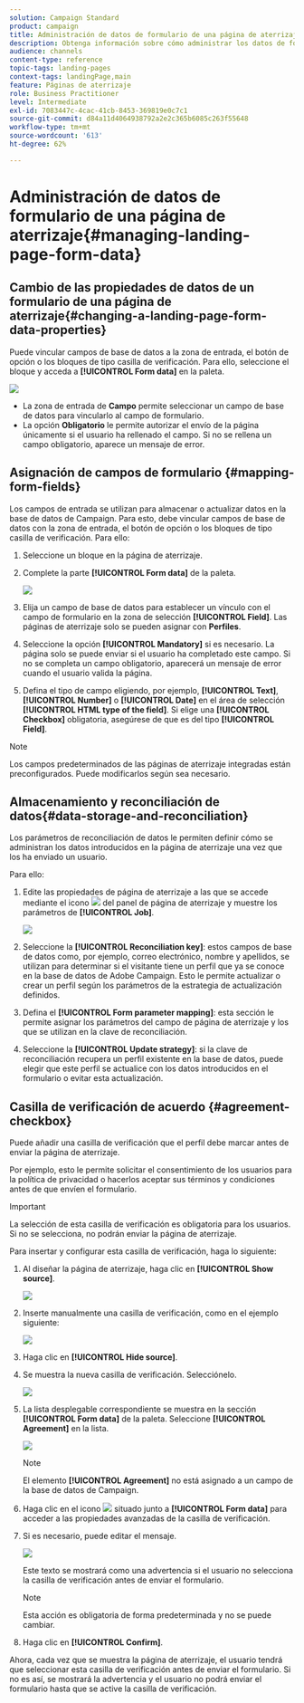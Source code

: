 ```yaml
---
solution: Campaign Standard
product: campaign
title: Administración de datos de formulario de una página de aterrizaje
description: Obtenga información sobre cómo administrar los datos de formularios de páginas de aterrizaje.
audience: channels
content-type: reference
topic-tags: landing-pages
context-tags: landingPage,main
feature: Páginas de aterrizaje
role: Business Practitioner
level: Intermediate
exl-id: 7083447c-4cac-41cb-8453-369819e0c7c1
source-git-commit: d84a11d4064938792a2e2c365b6085c263f55648
workflow-type: tm+mt
source-wordcount: '613'
ht-degree: 62%

---
```


# Administración de datos de formulario de una página de aterrizaje{#managing-landing-page-form-data}

## Cambio de las propiedades de datos de un formulario de una página de aterrizaje{#changing-a-landing-page-form-data-properties}

Puede vincular campos de base de datos a la zona de entrada, el botón de opción o los bloques de tipo casilla de verificación. Para ello, seleccione el bloque y acceda a **[!UICONTROL Form data]** en la paleta.

![](assets/delivery_content_9.png)

* La zona de entrada de **Campo** permite seleccionar un campo de base de datos para vincularlo al campo de formulario.
* La opción **Obligatorio** le permite autorizar el envío de la página únicamente si el usuario ha rellenado el campo. Si no se rellena un campo obligatorio, aparece un mensaje de error.

## Asignación de campos de formulario {#mapping-form-fields}

Los campos de entrada se utilizan para almacenar o actualizar datos en la base de datos de Campaign. Para esto, debe vincular campos de base de datos con la zona de entrada, el botón de opción o los bloques de tipo casilla de verificación. Para ello:

1. Seleccione un bloque en la página de aterrizaje.
1. Complete la parte **[!UICONTROL Form data]** de la paleta.

   ![](assets/editing_lp_content_4.png)

1. Elija un campo de base de datos para establecer un vínculo con el campo de formulario en la zona de selección **[!UICONTROL Field]**. Las páginas de aterrizaje solo se pueden asignar con **Perfiles**.

1. Seleccione la opción **[!UICONTROL Mandatory]** si es necesario. La página solo se puede enviar si el usuario ha completado este campo. Si no se completa un campo obligatorio, aparecerá un mensaje de error cuando el usuario valida la página.

1. Defina el tipo de campo eligiendo, por ejemplo, **[!UICONTROL Text]**, **[!UICONTROL Number]** o **[!UICONTROL Date]** en el área de selección **[!UICONTROL HTML type of the field]**.
Si elige una **[!UICONTROL Checkbox]** obligatoria, asegúrese de que es del tipo **[!UICONTROL Field]**.

>[!NOTE]
>
>Los campos predeterminados de las páginas de aterrizaje integradas están preconfigurados. Puede modificarlos según sea necesario.

## Almacenamiento y reconciliación de datos{#data-storage-and-reconciliation}

Los parámetros de reconciliación de datos le permiten definir cómo se administran los datos introducidos en la página de aterrizaje una vez que los ha enviado un usuario.

Para ello:

1. Edite las propiedades de página de aterrizaje a las que se accede mediante el icono ![](assets/edit_darkgrey-24px.png) del panel de página de aterrizaje y muestre los parámetros de **[!UICONTROL Job]**.

   ![](assets/lp_parameters_4.png)

1. Seleccione la **[!UICONTROL Reconciliation key]**: estos campos de base de datos como, por ejemplo, correo electrónico, nombre y apellidos, se utilizan para determinar si el visitante tiene un perfil que ya se conoce en la base de datos de Adobe Campaign. Esto le permite actualizar o crear un perfil según los parámetros de la estrategia de actualización definidos.
1. Defina el **[!UICONTROL Form parameter mapping]**: esta sección le permite asignar los parámetros del campo de página de aterrizaje y los que se utilizan en la clave de reconciliación.
1. Seleccione la **[!UICONTROL Update strategy]**: si la clave de reconciliación recupera un perfil existente en la base de datos, puede elegir que este perfil se actualice con los datos introducidos en el formulario o evitar esta actualización.

## Casilla de verificación de acuerdo {#agreement-checkbox}

Puede añadir una casilla de verificación que el perfil debe marcar antes de enviar la página de aterrizaje.

Por ejemplo, esto le permite solicitar el consentimiento de los usuarios para la política de privacidad o hacerlos aceptar sus términos y condiciones antes de que envíen el formulario.

<!--This is particularly useful in the following case:

When a profile opens the landing page from an Outlook.com mailbox, Outlook checks whether the links on the landing page are suspicious. However, this Outlook security feature (called safelinks) has an unwanted effect: it automatically activates the buttons included on the landing page. Consequently, profiles are automatically subscribed or unsubscribed without confirmation when the landing page is displayed after clicking the email link, even if they do not submit the form.

![](assets/lp_submit_button.png)

To avoid this, Adobe recommends you always add to your landing page a checkbox which enables the profile to agree before proceeding with subscription or unsubscription.-->

>[!IMPORTANT]
>
>La selección de esta casilla de verificación es obligatoria para los usuarios. Si no se selecciona, no podrán enviar la página de aterrizaje.

Para insertar y configurar esta casilla de verificación, haga lo siguiente:

1. Al diseñar la página de aterrizaje, haga clic en **[!UICONTROL Show source]**.

   ![](assets/lp_show_source.png)

1. Inserte manualmente una casilla de verificación, como en el ejemplo siguiente:

   ![](assets/lp_checkbox_code.png)

   <!--
   <div id="HtmlPage_htmlPage.line3" data-nl-format="datetime"><input type="checkbox" class="nl-dce-todo" data-nl-bindto="agreement" data-nl-agreementmsg="You must agree with the terms and conditions before proceeding" />I agree with the terms and conditions</div>
   -->

1. Haga clic en **[!UICONTROL Hide source]**.

1. Se muestra la nueva casilla de verificación. Selecciónelo.

   ![](assets/lp_select_checkbox.png)

1. La lista desplegable correspondiente se muestra en la sección **[!UICONTROL Form data]** de la paleta. Seleccione **[!UICONTROL Agreement]** en la lista.

   ![](assets/lp_form_data_drop-down.png)

   >[!NOTE]
   >
   >El elemento **[!UICONTROL Agreement]** no está asignado a un campo de la base de datos de Campaign.

1. Haga clic en el icono ![](assets/lp-properties-icon.png) situado junto a **[!UICONTROL Form data]** para acceder a las propiedades avanzadas de la casilla de verificación.

1. Si es necesario, puede editar el mensaje.

   ![](assets/lp_agreement_message.png)

   Este texto se mostrará como una advertencia si el usuario no selecciona la casilla de verificación antes de enviar el formulario.

   >[!NOTE]
   >
   >Esta acción es obligatoria de forma predeterminada y no se puede cambiar.

1. Haga clic en **[!UICONTROL Confirm]**.

Ahora, cada vez que se muestra la página de aterrizaje, el usuario tendrá que seleccionar esta casilla de verificación antes de enviar el formulario. Si no es así, se mostrará la advertencia y el usuario no podrá enviar el formulario hasta que se active la casilla de verificación.